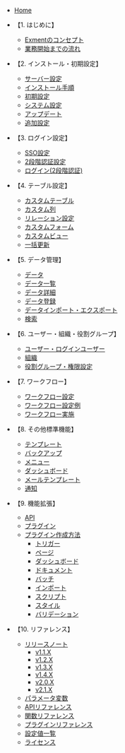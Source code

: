 * [Home](/ja/)

* 【1. はじめに】
  * [Exmentのコンセプト](/ja/concept.md)
  * [業務開始までの流れ](/ja/start_flow.md)

* 【2. インストール・初期設定】
  * [サーバー設定](/ja/server.md)
  * [インストール手順](/ja/quickstart.md)
  * [初期設定](/ja/first_setting.md)
  * [システム設定](/ja/system_setting.md)
  * [アップデート](/ja/update.md)
  * [追加設定](/ja/quickstart_more.md)

* 【3. ログイン設定】
  * [SSO設定](/ja/sso.md)
  * [2段階認証設定](/ja/login_2factor_setting.md)
  * [ログイン(2段階認証)](/ja/login_2factor.md)

* 【4. テーブル設定】
  * [カスタムテーブル](/ja/table.md)
  * [カスタム列](/ja/column.md)
  * [リレーション設定](/ja/relation.md)
  * [カスタムフォーム](/ja/form.md)
  * [カスタムビュー](/ja/view.md)
  * [一括更新](/ja/mass_update.md)

* 【5. データ管理】
  * [データ](/ja/data.md)
  * [データ一覧](/ja/data_grid.md)
  * [データ詳細](/ja/data_details.md)  
  * [データ登録](/ja/data_form.md)
  * [データインポート・エクスポート](/ja/data_import_export.md)
  * [検索](/ja/search.md)

* 【6. ユーザー・組織・役割グループ】
  * [ユーザー・ログインユーザー](/ja/user.md)
  * [組織](/ja/organization.md)
  * [役割グループ・権限設定](/ja/role_group.md)
 
* 【7. ワークフロー】
  * [ワークフロー設定](/ja/workflow_setting.md)
  * [ワークフロー設定例](/ja/workflow_example.md)
  * [ワークフロー実施](/ja/workflow_execution.md)
 
* 【8. その他標準機能】
  * [テンプレート](/ja/template.md)
  * [バックアップ](/ja/backup.md)
  * [メニュー](/ja/menu.md)
  * [ダッシュボード](/ja/dashboard.md)
  * [メールテンプレート](/ja/mail.md)
  * [通知](/ja/notify.md)

* 【9. 機能拡張】
  * [API](/ja/api.md)
  * [プラグイン](/ja/plugin.md)
  * [プラグイン作成方法](/ja/plugin_quickstart.md)
    * [トリガー](/ja/plugin_quickstart_trigger.md)
    * [ページ](/ja/plugin_quickstart_page.md)
    * [ダッシュボード](/ja/plugin_quickstart_dashboard.md)
    * [ドキュメント](/ja/plugin_quickstart_document.md)
    * [バッチ](/ja/plugin_quickstart_batch.md)
    * [インポート](/ja/plugin_quickstart_import.md)
    * [スクリプト](/ja/plugin_quickstart_script.md)
    * [スタイル](/ja/plugin_quickstart_style.md)
    * [バリデーション](/ja/plugin_quickstart_validate.md)
  
* 【10. リファレンス】
  * [リリースノート](/ja/release_note.md)
    * [v1.1.X](/ja/update/v1_1.md)
    * [v1.2.X](/ja/update/v1_2.md)
    * [v1.3.X](/ja/update/v1_3.md)
    * [v1.4.X](/ja/update/v1_4.md)
    * [v2.0.X](/ja/update/v2_0.md)
    * [v2.1.X](/ja/update/v2_1.md)
  * [パラメータ変数](/ja/params.md)
  * [APIリファレンス](https://exment.net/reference/ja/webapi.html)
  * [関数リファレンス](/ja/func_reference.md)
  * [プラグインリファレンス](/ja/plugin_reference.md)
  * [設定値一覧](/ja/config.md)
  * [ライセンス](/ja/license.md)
